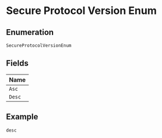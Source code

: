 
# Secure Protocol Version Enum

## Enumeration

`SecureProtocolVersionEnum`

## Fields

| Name |
|  --- |
| `Asc` |
| `Desc` |

## Example

```
desc
```


